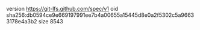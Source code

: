 version https://git-lfs.github.com/spec/v1
oid sha256:db0594ce9e669197991ee7b4a00655a15445d8e0a2f5302c5a96633178e4a3b2
size 8543
